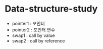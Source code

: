 # Data-structure-study
<ul>
  <li>pointer1 : 포인터</li>
  <li>pointer2 : 포인터 변수</li>
  <li>swap1 : call by value</li>
  <li>swap2 : call by reference</li>
</ul>